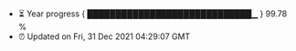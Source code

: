 - ⏳ Year progress { █████████████████████████████▁ } 99.78 %
- ⏰ Updated on Fri, 31 Dec 2021 04:29:07 GMT


